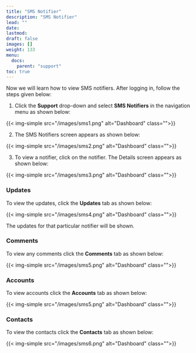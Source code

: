 ```yaml
---
title: "SMS Notifier"
description: "SMS Notifier"
lead: ""
date:
lastmod:
draft: false
images: []
weight: 133
menu:
  docs:
    parent: "support"
toc: true
---
```


Now we will learn how to view SMS notifiers. After logging in, follow the steps given below:

1.	Click the **Support** drop-down and select **SMS Notifiers** in the navigation menu as shown below:

 {{< img-simple src="/images/sms1.png"  alt="Dashboard" class="">}}

2.	The SMS Notifiers screen appears as shown below:

 {{< img-simple src="/images/sms2.png"  alt="Dashboard" class="">}}

3.	To view a notifier, click on the notifier. The Details screen appears as shown below:

{{< img-simple src="/images/sms3.png"  alt="Dashboard" class="">}}

### Updates

To view the updates, click the **Updates** tab as shown below:

{{< img-simple src="/images/sms4.png"  alt="Dashboard" class="">}}

The updates for that particular notifier will be shown.

### Comments

To view any comments click the **Comments** tab as shown below:

{{< img-simple src="/images/sms5.png"  alt="Dashboard" class="">}}

### Accounts

To view accounts click the **Accounts** tab as shown below:

{{< img-simple src="/images/sms5.png"  alt="Dashboard" class="">}}

### Contacts

To view the contacts click the **Contacts** tab as shown below:

{{< img-simple src="/images/sms6.png"  alt="Dashboard" class="">}}
